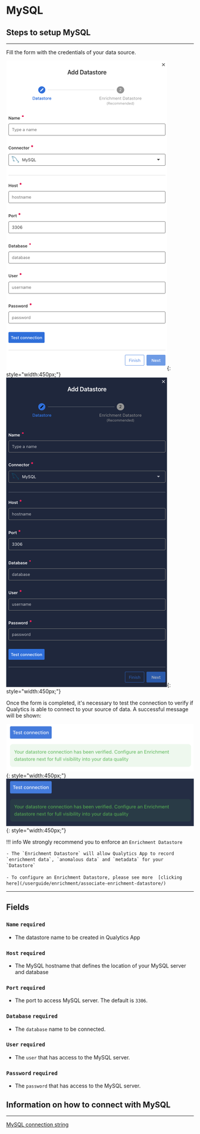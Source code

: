 # MySQL

## Steps to setup MySQL

---
Fill the form with the credentials of your data source.

![Screenshot](../assets/datastores/mysql/create-datastore-light.png#only-light){: style="width:450px;"}
![Screenshot](../assets/datastores/mysql/create-datastore-dark.png#only-dark){: style="width:450px;"}

Once the form is completed, it's necessary to test the connection to verify if Qualytics is able to connect to your source of data. A successful message will be shown:

![Screenshot](../assets/datastores/test-connection/test-connection-light.png#only-light){: style="width:450px;"}
![Screenshot](../assets/datastores/test-connection/test-connection-dark.png#only-dark){: style="width:450px;"}

!!! info 
    We strongly recommend you to enforce an `Enrichment Datastore`

    - The `Enrichment Datastore` will allow Qualytics App to record `enrichment data`, `anomalous data` and `metadata` for your `Datastore`

    - To configure an Enrichment Datastore, please see more  [clicking here](/userguide/enrichment/associate-enrichment-datastore/)

---
## Fields
### `Name` <spam id='required'>`required`</spam>

* The datastore name  to be created in Qualytics App

### `Host` <spam id='required'>`required`</spam>

* The MySQL hostname that defines the location of your MySQL server and database
### `Port` <spam id='required'>`required`</spam>

* The port to access MySQL server. The default is `3306`.
### `Database` <spam id='required'>`required`</spam>

* The `database` name to be connected.

### `User` <spam id='required'>`required`</spam>

* The `user` that has access to the MySQL server.
### `Password` <spam id='required'>`required`</spam>

* The `password` that has access to the MySQL server.


## Information on how to connect with MySQL

---
[MySQL connection string](https://www.connectionstrings.com/mysql/)